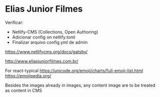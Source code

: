 # Elias Junior Filmes

Verificar:

- Netlify-CMS (Collections, Open Authoring)
- Adicionar config on netlify.toml
- Finalizar arquivo config.yml de admin

https://www.netlifycms.org/docs/gatsby/

http://www.eliasjuniorfilmes.com.br/

For react-typical
https://unicode.org/emoji/charts/full-emoji-list.html
https://emojipedia.org/

Besides the images already in images, any content image are to be treated as content in CMS
